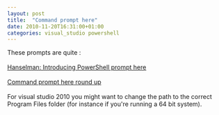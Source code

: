 ```yaml
---
layout: post
title:  "Command prompt here"
date: 2010-11-20T16:31:00+01:00
categories: visual_studio powershell
---
```


These prompts are quite :<br><br><a href="http://www.hanselman.com/blog/IntroducingPowerShellPromptHere.aspx">Hanselman: Introducing PowerShell prompt here</a><br><br><a href="http://www.paraesthesia.com/archive/2007/11/20/command-prompt-here-round-up.aspx">Command prompt here round up</a><br><br>
For visual studio 2010 you might want to change the path to the correct Program Files folder (for instance if you're running a 64 bit system).
<div style="clear: both;"></div>